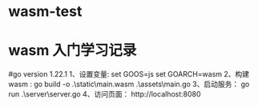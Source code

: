 # wasm-test
# wasm 入门学习记录
#go version 1.22.1
1、设置变量:
set GOOS=js 
set GOARCH=wasm
2、构建wasm :
go build -o .\static\main.wasm .\assets\main.go
3、启动服务：
go run .\server\server.go
4、访问页面：
http://localhost:8080
